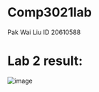 # Comp3021lab
Pak Wai Liu ID 20610588

# Lab 2 result: 

![image](https://user-images.githubusercontent.com/67176560/155654773-a985cac1-31d6-42bd-96d0-4c488af82d2b.png)
